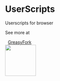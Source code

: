 # UserScripts
Userscripts for browser

See more at

<a href="https://greasyfork.org/ru/users/303426"  target="_blank">
   <p class="name" style="margin-bottom: 0px; margin-left: 9px;">GreasyFork</p>
 <img src="https://greasyfork.org/vite/assets/blacklogo96-e0c2c761.png" alt="" width="100">
</a>
